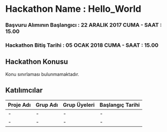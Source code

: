 # Hackathon Name :  Hello_World 
### Başvuru Alımının Başlangıcı : 22 ARALIK 2017 CUMA - SAAT : 15.00
### Hackathon Bitiş Tarihi : 05 OCAK 2018 CUMA - SAAT : 15.00
## Hackathon Konusu
  Konu sınırlaması bulunmamaktadır.
  
## Katılımcılar
| Proje Adı  | Grup Adı | Grup Üyeleri | Başlangıç Tarihi |
| ------------- | ------------- | ------------- | ------------- |
|  - | - | - | - |
|  - | - | - | - |
